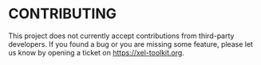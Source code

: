 
# CONTRIBUTING

This project does not currently accept contributions from third-party developers. If you found a bug or you are
missing some feature, please let us know by opening a ticket on https://xel-toolkit.org.
